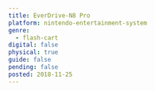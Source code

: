 ```yaml
---
title: EverDrive-N8 Pro
platform: nintendo-entertainment-system
genre:
  - flash-cart
digital: false
physical: true
guide: false
pending: false
posted: 2018-11-25
---
```


